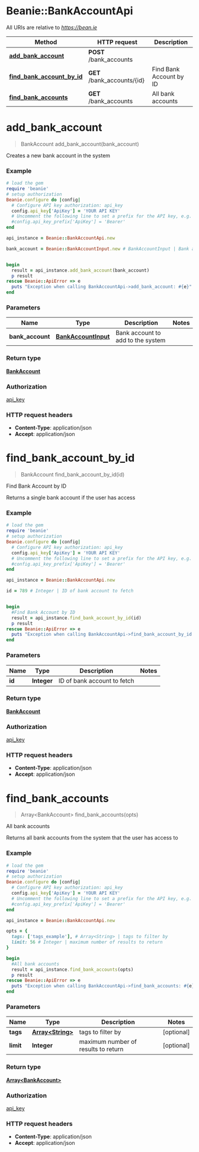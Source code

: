 # Beanie::BankAccountApi

All URIs are relative to *https://bean.ie*

Method | HTTP request | Description
------------- | ------------- | -------------
[**add_bank_account**](BankAccountApi.md#add_bank_account) | **POST** /bank_accounts | 
[**find_bank_account_by_id**](BankAccountApi.md#find_bank_account_by_id) | **GET** /bank_accounts/{id} | Find Bank Account by ID
[**find_bank_accounts**](BankAccountApi.md#find_bank_accounts) | **GET** /bank_accounts | All bank accounts


# **add_bank_account**
> BankAccount add_bank_account(bank_account)



Creates a new bank account in the system

### Example
```ruby
# load the gem
require 'beanie'
# setup authorization
Beanie.configure do |config|
  # Configure API key authorization: api_key
  config.api_key['ApiKey'] = 'YOUR API KEY'
  # Uncomment the following line to set a prefix for the API key, e.g. 'Bearer' (defaults to nil)
  #config.api_key_prefix['ApiKey'] = 'Bearer'
end

api_instance = Beanie::BankAccountApi.new

bank_account = Beanie::BankAccountInput.new # BankAccountInput | Bank account to add to the system


begin
  result = api_instance.add_bank_account(bank_account)
  p result
rescue Beanie::ApiError => e
  puts "Exception when calling BankAccountApi->add_bank_account: #{e}"
end
```

### Parameters

Name | Type | Description  | Notes
------------- | ------------- | ------------- | -------------
 **bank_account** | [**BankAccountInput**](BankAccountInput.md)| Bank account to add to the system | 

### Return type

[**BankAccount**](BankAccount.md)

### Authorization

[api_key](../README.md#api_key)

### HTTP request headers

 - **Content-Type**: application/json
 - **Accept**: application/json



# **find_bank_account_by_id**
> BankAccount find_bank_account_by_id(id)

Find Bank Account by ID

Returns a single bank account if the user has access

### Example
```ruby
# load the gem
require 'beanie'
# setup authorization
Beanie.configure do |config|
  # Configure API key authorization: api_key
  config.api_key['ApiKey'] = 'YOUR API KEY'
  # Uncomment the following line to set a prefix for the API key, e.g. 'Bearer' (defaults to nil)
  #config.api_key_prefix['ApiKey'] = 'Bearer'
end

api_instance = Beanie::BankAccountApi.new

id = 789 # Integer | ID of bank account to fetch


begin
  #Find Bank Account by ID
  result = api_instance.find_bank_account_by_id(id)
  p result
rescue Beanie::ApiError => e
  puts "Exception when calling BankAccountApi->find_bank_account_by_id: #{e}"
end
```

### Parameters

Name | Type | Description  | Notes
------------- | ------------- | ------------- | -------------
 **id** | **Integer**| ID of bank account to fetch | 

### Return type

[**BankAccount**](BankAccount.md)

### Authorization

[api_key](../README.md#api_key)

### HTTP request headers

 - **Content-Type**: application/json
 - **Accept**: application/json



# **find_bank_accounts**
> Array&lt;BankAccount&gt; find_bank_accounts(opts)

All bank accounts

Returns all bank accounts from the system that the user has access to

### Example
```ruby
# load the gem
require 'beanie'
# setup authorization
Beanie.configure do |config|
  # Configure API key authorization: api_key
  config.api_key['ApiKey'] = 'YOUR API KEY'
  # Uncomment the following line to set a prefix for the API key, e.g. 'Bearer' (defaults to nil)
  #config.api_key_prefix['ApiKey'] = 'Bearer'
end

api_instance = Beanie::BankAccountApi.new

opts = { 
  tags: ['tags_example'], # Array<String> | tags to filter by
  limit: 56 # Integer | maximum number of results to return
}

begin
  #All bank accounts
  result = api_instance.find_bank_accounts(opts)
  p result
rescue Beanie::ApiError => e
  puts "Exception when calling BankAccountApi->find_bank_accounts: #{e}"
end
```

### Parameters

Name | Type | Description  | Notes
------------- | ------------- | ------------- | -------------
 **tags** | [**Array&lt;String&gt;**](String.md)| tags to filter by | [optional] 
 **limit** | **Integer**| maximum number of results to return | [optional] 

### Return type

[**Array&lt;BankAccount&gt;**](BankAccount.md)

### Authorization

[api_key](../README.md#api_key)

### HTTP request headers

 - **Content-Type**: application/json
 - **Accept**: application/json



